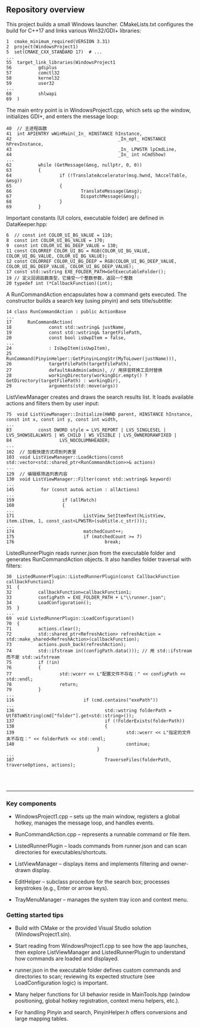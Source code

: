 ﻿## Repository overview

This project builds a small Windows launcher. CMakeLists.txt configures the build for C++17 and links various Win32/GDI+ libraries:

```
1  cmake_minimum_required(VERSION 3.31)
2  project(WindowsProject1)
5  set(CMAKE_CXX_STANDARD 17)  # ...
...
55  target_link_libraries(WindowsProject1
56          gdiplus
57          comctl32
58          kernel32
59          user32
...
68          shlwapi
69  )
```

The main entry point is in WindowsProject1.cpp, which sets up the window, initializes GDI+, and enters the message loop:

```
40  // 主进程函数
41  int APIENTRY wWinMain(_In_ HINSTANCE hInstance,
42                                        _In_opt_ HINSTANCE hPrevInstance,
43                                        _In_ LPWSTR lpCmdLine,
44                                        _In_ int nCmdShow)
...
62          while (GetMessage(&msg, nullptr, 0, 0))
63          {
64                  if (!TranslateAccelerator(msg.hwnd, hAccelTable, &msg))
65                  {
66                          TranslateMessage(&msg);
67                          DispatchMessage(&msg);
68                  }
69          }
```

Important constants (UI colors, executable folder) are defined in DataKeeper.hpp:

```
6  // const int COLOR_UI_BG_VALUE = 110;
8  const int COLOR_UI_BG_VALUE = 170;
9  const int COLOR_UI_BG_DEEP_VALUE = 130;
11 const COLORREF COLOR_UI_BG = RGB(COLOR_UI_BG_VALUE, COLOR_UI_BG_VALUE, COLOR_UI_BG_VALUE);
12 const COLORREF COLOR_UI_BG_DEEP = RGB(COLOR_UI_BG_DEEP_VALUE, COLOR_UI_BG_DEEP_VALUE, COLOR_UI_BG_DEEP_VALUE);
17 const std::wstring EXE_FOLDER_PATH=GetExecutableFolder();
19 // 定义回调函数类型，它接受一个整数参数，返回一个整数
20 typedef int (*CallbackFunction)(int);
```

A RunCommandAction encapsulates how a command gets executed. The constructor builds a search key (using pinyin) and sets title/subtitle:

```
14 class RunCommandAction : public ActionBase
...
17      RunCommandAction(
18              const std::wstring& justName,
19              const std::wstring& targetFilePath,
20              const bool isUwpItem = false,
...
24              : IsUwpItem(isUwpItem),
25              RunCommand(PinyinHelper::GetPinyinLongStr(MyToLower(justName))),
26              targetFilePath(targetFilePath),
27              defaultAsAdmin(admin), // 用拼音转换工具时替换
28              workingDirectory(workingDir.empty() ? GetDirectory(targetFilePath) : workingDir),
29              arguments(std::move(args))
```

ListViewManager creates and draws the search results list. It loads available actions and filters them by user input:

```
75  void ListViewManager::Initialize(HWND parent, HINSTANCE hInstance, const int x, const int y, const int width,
... 
83          const DWORD style = LVS_REPORT | LVS_SINGLESEL | LVS_SHOWSELALWAYS | WS_CHILD | WS_VISIBLE | LVS_OWNERDRAWFIXED |
84                  LVS_NOCOLUMNHEADER;
...
102  // 加载快捷方式项到列表里
103  void ListViewManager::LoadActions(const std::vector<std::shared_ptr<RunCommandAction>>& actions)
...
129  // 编辑框筛选列表内容
130  void ListViewManager::Filter(const std::wstring& keyword)
...
145          for (const auto& action : allActions)
...
159                  if (allMatch)
160                  {
...
171                          ListView_SetItemText(hListView, item.iItem, 1, const_cast<LPWSTR>(subtitle.c_str()));
...
174                          matchedCount++;
175                          if (matchedCount >= 7)
176                                  break;
```

ListedRunnerPlugin reads runner.json from the executable folder and generates RunCommandAction objects. It also handles folder traversal with filters:

```
30  ListedRunnerPlugin::ListedRunnerPlugin(const CallbackFunction callbackFunction1)
31  {
32          callbackFunction=callbackFunction1;
33          configPath = EXE_FOLDER_PATH + L"\\runner.json";
34          LoadConfiguration();
35  }
...
69  void ListedRunnerPlugin::LoadConfiguration()
70  {
71          actions.clear();
72          std::shared_ptr<RefreshAction> refreshAction = std::make_shared<RefreshAction>(callbackFunction);
73          actions.push_back(refreshAction);
74          std::ifstream in((configPath.data())); // 用 std::ifstream 而不是 std::wifstream
75          if (!in)
76          {
77                  std::wcerr << L"配置文件不存在：" << configPath << std::endl;
78                  return;
79          }
...
116                          if (cmd.contains("exePath"))
...
136                                  std::wstring folderPath = Utf8ToWString(cmd["folder"].get<std::string>());
137                                  if (!FolderExists(folderPath))
138                                  {
139                                          std::wcerr << L"指定的文件夹不存在：" << folderPath << std::endl;
140                                          continue;
                                  }
...
187                                  TraverseFiles(folderPath, traverseOptions, actions);
```

<br>
<br>

---

### Key components

- WindowsProject1.cpp – sets up the main window, registers a global hotkey, manages the message loop, and handles events.

- RunCommandAction.cpp – represents a runnable command or file item.

- ListedRunnerPlugin – loads commands from runner.json and can scan directories for executables/shortcuts.

- ListViewManager – displays items and implements filtering and owner-drawn display.

- EditHelper – subclass procedure for the search box; processes keystrokes (e.g., Enter or arrow keys).

- TrayMenuManager – manages the system tray icon and context menu.

### Getting started tips

- Build with CMake or the provided Visual Studio solution (WindowsProject1.sln).

- Start reading from WindowsProject1.cpp to see how the app launches, then explore ListViewManager and ListedRunnerPlugin to understand how commands are loaded and displayed.

- runner.json in the executable folder defines custom commands and directories to scan; reviewing its expected structure (see LoadConfiguration logic) is important.

- Many helper functions for UI behavior reside in MainTools.hpp (window positioning, global hotkey registration, context menu helpers, etc.).

- For handling Pinyin and search, PinyinHelper.h offers conversions and large mapping tables.
